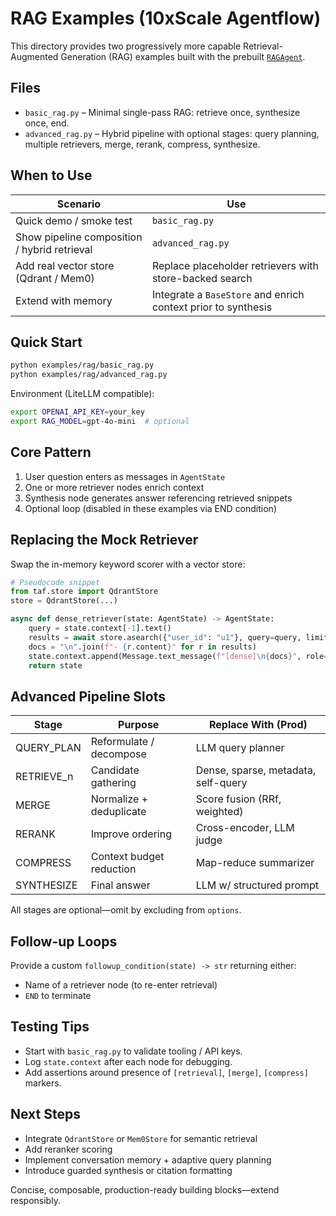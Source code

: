 # RAG Examples (10xScale Agentflow)

This directory provides two progressively more capable Retrieval-Augmented Generation (RAG) examples built with the prebuilt [`RAGAgent`](taf/prebuilt/agent/rag.py).

## Files

- `basic_rag.py` – Minimal single-pass RAG: retrieve once, synthesize once, end.
- `advanced_rag.py` – Hybrid pipeline with optional stages: query planning, multiple retrievers, merge, rerank, compress, synthesize.

## When to Use

| Scenario | Use |
|----------|-----|
| Quick demo / smoke test | `basic_rag.py` |
| Show pipeline composition / hybrid retrieval | `advanced_rag.py` |
| Add real vector store (Qdrant / Mem0) | Replace placeholder retrievers with store-backed search |
| Extend with memory | Integrate a `BaseStore` and enrich context prior to synthesis |

## Quick Start

```bash
python examples/rag/basic_rag.py
python examples/rag/advanced_rag.py
```

Environment (LiteLLM compatible):

```bash
export OPENAI_API_KEY=your_key
export RAG_MODEL=gpt-4o-mini  # optional
```

## Core Pattern

1. User question enters as messages in `AgentState`
2. One or more retriever nodes enrich context
3. Synthesis node generates answer referencing retrieved snippets
4. Optional loop (disabled in these examples via END condition)

## Replacing the Mock Retriever

Swap the in-memory keyword scorer with a vector store:

```python
# Pseudocode snippet
from taf.store import QdrantStore
store = QdrantStore(...)

async def dense_retriever(state: AgentState) -> AgentState:
    query = state.context[-1].text()
    results = await store.asearch({"user_id": "u1"}, query=query, limit=3)
    docs = "\n".join(f"- {r.content}" for r in results)
    state.context.append(Message.text_message(f"[dense]\n{docs}", role="assistant"))
    return state
```

## Advanced Pipeline Slots

| Stage | Purpose | Replace With (Prod) |
|-------|---------|---------------------|
| QUERY_PLAN | Reformulate / decompose | LLM query planner |
| RETRIEVE_n | Candidate gathering | Dense, sparse, metadata, self-query |
| MERGE | Normalize + deduplicate | Score fusion (RRf, weighted) |
| RERANK | Improve ordering | Cross-encoder, LLM judge |
| COMPRESS | Context budget reduction | Map-reduce summarizer |
| SYNTHESIZE | Final answer | LLM w/ structured prompt |

All stages are optional—omit by excluding from `options`.

## Follow-up Loops

Provide a custom `followup_condition(state) -> str` returning either:
- Name of a retriever node (to re-enter retrieval)
- `END` to terminate

## Testing Tips

- Start with `basic_rag.py` to validate tooling / API keys.
- Log `state.context` after each node for debugging.
- Add assertions around presence of `[retrieval]`, `[merge]`, `[compress]` markers.

## Next Steps

- Integrate `QdrantStore` or `Mem0Store` for semantic retrieval
- Add reranker scoring
- Implement conversation memory + adaptive query planning
- Introduce guarded synthesis or citation formatting

Concise, composable, production-ready building blocks—extend responsibly.
